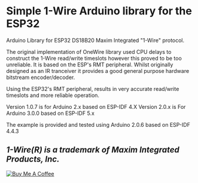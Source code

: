 # Simple 1-Wire Arduino library for the ESP32
Arduino Library for ESP32 DS18B20 Maxim Integrated "1-Wire" protocol.

The original implementation of OneWire library used CPU delays to construct the 1-Wire read/write timeslots however this proved to be too unreliable.
It is based on the ESP's RMT peripheral. Whilst originally designed as an IR tranceiver it provides a good general purpose hardware bitstream encoder/decoder.

Using the ESP32's RMT peripheral, results in very accurate read/write timeslots and more reliable operation.

Version 1.0.7 is for Arduino 2.x based on ESP-IDF 4.X
Version 2.0.x is For Arduino 3.0.0 based on ESP-IDF 5.x

The example is provided and tested using Arduino 2.0.6 based on ESP-IDF 4.4.3

_1-Wire(R) is a trademark of Maxim Integrated Products, Inc._
---

<a href="https://www.buymeacoffee.com/htmltiger"><img src="https://www.buymeacoffee.com/assets/img/custom_images/white_img.png" alt="Buy Me A Coffee"></a>
